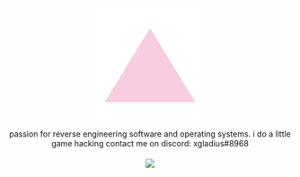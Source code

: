 <p align="center">
  <img align="center" src="pfp.gif">
  <br></br>
  passion for reverse engineering software and operating systems.
  i do a little game hacking
  contact me on discord: xgladius#8968
  <br></br>
  <a>
    <img align="center" src="https://github-readme-stats.vercel.app/api?username=xgladius&count_private=true&show_icons=true&theme=material-palenight"/>
  </a>
</p>
